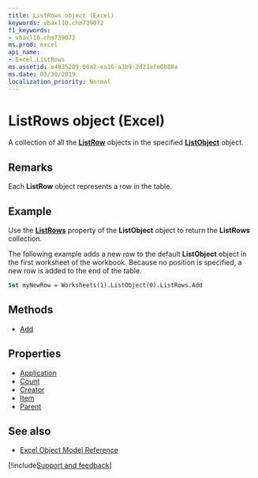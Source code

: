 ```yaml
---
title: ListRows object (Excel)
keywords: vbaxl10.chm739072
f1_keywords:
- vbaxl10.chm739072
ms.prod: excel
api_name:
- Excel.ListRows
ms.assetid: e4035209-00a2-ea16-a3b9-2d23afe0b88a
ms.date: 03/30/2019
localization_priority: Normal
---
```



# ListRows object (Excel)

A collection of all the **[ListRow](Excel.ListRow.md)** objects in the specified **[ListObject](Excel.ListObject.md)** object.


## Remarks

Each **ListRow** object represents a row in the table.


## Example

Use the **[ListRows](Excel.ListObject.ListRows.md)** property of the **ListObject** object to return the **ListRows** collection. 

The following example adds a new row to the default **ListObject** object in the first worksheet of the workbook. Because no position is specified, a new row is added to the end of the table.

```vb
Set myNewRow = Worksheets(1).ListObject(0).ListRows.Add
```


## Methods

- [Add](Excel.ListRows.Add.md)

## Properties

- [Application](Excel.ListRows.Application.md)
- [Count](Excel.ListRows.Count.md)
- [Creator](Excel.ListRows.Creator.md)
- [Item](Excel.ListRows.Item.md)
- [Parent](Excel.ListRows.Parent.md)


## See also

- [Excel Object Model Reference](overview/Excel/object-model.md)

[!include[Support and feedback](~/includes/feedback-boilerplate.md)]
